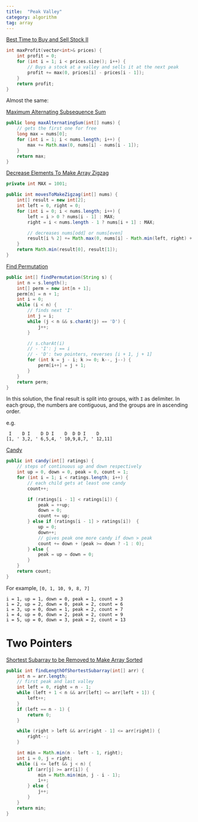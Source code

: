 ```yaml
---
title:  "Peak Valley"
category: algorithm
tag: array
---
```

[Best Time to Buy and Sell Stock II][best-time-to-buy-and-sell-stock-ii]

```c++
int maxProfit(vector<int>& prices) {
    int profit = 0;
    for (int i = 1; i < prices.size(); i++) {
        // Buys a stock at a valley and sells it at the next peak
        profit += max(0, prices[i] - prices[i - 1]);
    }
    return profit;
}
```

Almost the same:

[Maximum Alternating Subsequence Sum][maximum-alternating-subsequence-sum]

```java
public long maxAlternatingSum(int[] nums) {
    // gets the first one for free
    long max = nums[0];
    for (int i = 1; i < nums.length; i++) {
        max += Math.max(0, nums[i] - nums[i - 1]);
    }
    return max;
}
```

[Decrease Elements To Make Array Zigzag][decrease-elements-to-make-array-zigzag]

```java
private int MAX = 1001;

public int movesToMakeZigzag(int[] nums) {       
    int[] result = new int[2];
    int left = 0, right = 0;
    for (int i = 0; i < nums.length; i++) {
        left = i > 0 ? nums[i - 1] : MAX;
        right = i < nums.length - 1 ? nums[i + 1] : MAX;

        // decreases nums[odd] or nums[even]
        result[i % 2] += Math.max(0, nums[i] - Math.min(left, right) + 1);
    }
    return Math.min(result[0], result[1]);
}
```

[Find Permutation][find-permutation]

```java
public int[] findPermutation(String s) {
    int n = s.length();
    int[] perm = new int[n + 1];
    perm[n] = n + 1;
    int i = 0;
    while (i < n) {
        // finds next 'I'
        int j = i;
        while (j < n && s.charAt(j) == 'D') {
            j++;
        }

        // s.charAt(i)
        // - 'I': j == i
        // - 'D': two pointers, reverses [i + 1, j + 1]
        for (int k = j - i; k >= 0; k--, j--) {
            perm[i++] = j + 1;
        }
    }
    return perm;
}
```

In this solution, the final result is split into groups, with `I` as delimiter. In each group, the numbers are contiguous, and the groups are in ascending order.

e.g. 
```
 I    D I    D D I    D  D D I    D
[1, ' 3,2, ' 6,5,4, ' 10,9,8,7, ' 12,11]
```

[Candy][candy]

```java
public int candy(int[] ratings) {
    // steps of continuous up and down respectively
    int up = 0, down = 0, peak = 0, count = 1;
    for (int i = 1; i < ratings.length; i++) {
        // each child gets at least one candy
        count++;

        if (ratings[i - 1] < ratings[i]) {
            peak = ++up;
            down = 0;
            count += up;
        } else if (ratings[i - 1] > ratings[i])  {
            up = 0;
            down++;
            // gives peak one more candy if down > peak
            count += down + (peak >= down ? -1 : 0);
        } else {
            peak = up = down = 0;
        }
    }
    return count;
}
```

For example, `[0, 1, 10, 9, 8, 7]`

```
i = 1, up = 1, down = 0, peak = 1, count = 3
i = 2, up = 2, down = 0, peak = 2, count = 6
i = 3, up = 0, down = 1, peak = 2, count = 7
i = 4, up = 0, down = 2, peak = 2, count = 9
i = 5, up = 0, down = 3, peak = 2, count = 13

```

# Two Pointers

[Shortest Subarray to be Removed to Make Array Sorted][shortest-subarray-to-be-removed-to-make-array-sorted]

```java
public int findLengthOfShortestSubarray(int[] arr) {
    int n = arr.length;
    // first peak and last valley
    int left = 0, right = n - 1;
    while (left + 1 < n && arr[left] <= arr[left + 1]) {
        left++;
    }
    if (left == n - 1) {
        return 0;
    }

    while (right > left && arr[right - 1] <= arr[right]) {
        right--;
    }

    int min = Math.min(n - left - 1, right);
    int i = 0, j = right;
    while (i <= left && j < n) {
        if (arr[j] >= arr[i]) {
            min = Math.min(min, j - i - 1);
            i++;
        } else {
            j++;
        }
    }
    return min;
}
```

[best-time-to-buy-and-sell-stock-ii]: https://leetcode.com/problems/best-time-to-buy-and-sell-stock-ii/
[candy]: https://leetcode.com/problems/candy/
[decrease-elements-to-make-array-zigzag]: https://leetcode.com/problems/decrease-elements-to-make-array-zigzag/
[find-permutation]: https://leetcode.com/problems/find-permutation/
[maximum-alternating-subsequence-sum]: https://leetcode.com/problems/maximum-alternating-subsequence-sum/
[shortest-subarray-to-be-removed-to-make-array-sorted]: https://leetcode.com/problems/shortest-subarray-to-be-removed-to-make-array-sorted/

